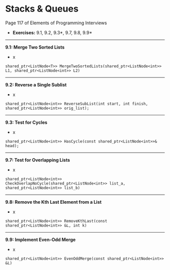 # Stacks & Queues #
Page 117 of Elements of Programming Interviews

*   **Exercises:** 9.1, 9.2, 9.3*, 9.7, 9.8, 9.9*

---

**9.1: Merge Two Sorted Lists**

*   x

`shared_ptr<ListNode<T>> MergeTwoSortedLists(shared_ptr<ListNode<int>> L1, shared_ptr<ListNode<int>> L2)`


---

**9.2: Reverse a Single Sublist**

*   x

`shared_ptr<ListNode<int>> ReverseSubList(int start, int finish,
                                         shared_ptr<ListNode<int>> orig_list);`

---

**9.3: Test for Cycles**

*   x


`shared_ptr<ListNode<int>> HasCycle(const shared_ptr<ListNode<int>>& head);`

---

**9.7: Test for Overlapping Lists**

*   x

`shared_ptr<ListNode<int>> CheckOverlapNoCycle(shared_ptr<ListNode<int>> list_a, shared_ptr<ListNode<int>> list_b)`

---

**9.8: Remove the Kth Last Element from a List**

*   x

`shared_ptr<ListNode<int>> RemoveKthLast(const shared_ptr<ListNode<int>> &L, int k)`

---

**9.9: Implement Even-Odd Merge**

*   x

`shared_ptr<ListNode<int>> EvenOddMerge(const shared_ptr<ListNode<int>> &L)`

